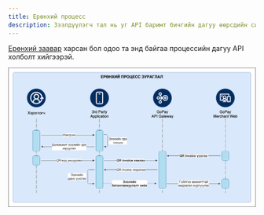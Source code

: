 ```yaml
---
title: Ерөнхий процесс
description: Зээлдүүлэгч тал нь уг API баримт бичгийн дагуу өөрсдийн системд холболт хийнэ.  
---
```


[Ерөнхий заавар](/gopay-docs/guides/integration) харсан бол одоо та энд байгаа процессийн дагуу API холболт хийгээрэй.

![GoPay-тэй холболт хийсний дараа процесс](../../../assets/gopay-user.png)
